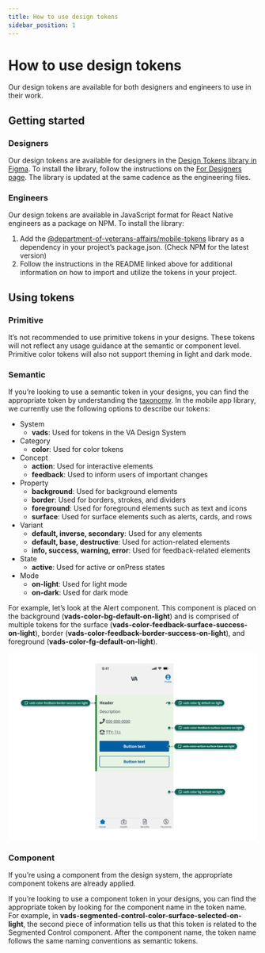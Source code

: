 ```yaml
---
title: How to use design tokens
sidebar_position: 1
---
```


# How to use design tokens

Our design tokens are available for both designers and engineers to use in their work.

## Getting started

### Designers
Our design tokens are available for designers in the [Design Tokens library in Figma](https://www.figma.com/file/rdLIEaC9rVwX70QbIGkMvG/%F0%9F%93%90-Design-Tokens?type=design). To install the library, follow the instructions on the [For Designers page](https://department-of-veterans-affairs.github.io/va-mobile-app/design/About/designers#add-a-library-to-your-project). The library is updated at the same cadence as the engineering files.

### Engineers
Our design tokens are available in JavaScript format for React Native engineers as a package on NPM. To install the library:

1. Add the [@department-of-veterans-affairs/mobile-tokens](https://www.npmjs.com/package/@department-of-veterans-affairs/mobile-tokens) library as a dependency in your project’s package.json. (Check NPM for the latest version)
2. Follow the instructions in the README linked above for additional information on how to import and utilize the tokens in your project.

## Using tokens

### Primitive
It’s not recommended to use primitive tokens in your designs. These tokens will not reflect any usage guidance at the semantic or component level. Primitive color tokens will also not support theming in light and dark mode.

### Semantic
If you’re looking to use a semantic token in your designs, you can find the appropriate token by understanding the [taxonomy](/va-mobile-app/design/Foundation/Design%20tokens/#taxonomy-and-typology). In the mobile app library, we currently use the following options to describe our tokens:

* System
    * **vads**: Used for tokens in the VA Design System
* Category
    * **color**: Used for color tokens
* Concept
    * **action**: Used for interactive elements
    * **feedback**: Used to inform users of important changes
* Property
    * **background**: Used for background elements
    * **border**: Used for borders, strokes, and dividers
    * **foreground**: Used for foreground elements such as text and icons
    * **surface**: Used for surface elements such as alerts, cards, and rows
* Variant
    * **default, inverse, secondary**: Used for any elements
    * **default, base, destructive**: Used for action-related elements
    * **info, success, warning, error**: Used for feedback-related elements
* State
    * **active**: Used for active or onPress states
* Mode
    * **on-light**: Used for light mode
    * **on-dark**: Used for dark mode

For example, let’s look at the Alert component. This component is placed on the background (**vads-color-bg-default-on-light**) and is comprised of multiple tokens for the surface (**vads-color-feedback-surface-success-on-light**), border (**vads-color-feedback-border-success-on-light**), and foreground (**vads-color-fg-default-on-light**).

![Image of the alert component with semantic tokens applied](/img/design-system/tokens-semantic-alert.png)

### Component
If you’re using a component from the design system, the appropriate component tokens are already applied.

If you’re looking to use a component token in your designs, you can find the appropriate token by looking for the component name in the token name. For example, in **vads-segmented-control-color-surface-selected-on-light**, the second piece of information tells us that this token is related to the Segmented Control component. After the component name, the token name follows the same naming conventions as semantic tokens.